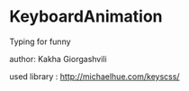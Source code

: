 # KeyboardAnimation
Typing for funny

author: Kakha Giorgashvili

used library : http://michaelhue.com/keyscss/
